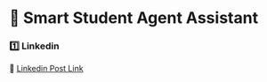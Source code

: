 # 🚀 Smart Student Agent Assistant

### 1️⃣ Linkedin

📌 [Linkedin Post Link](https://www.linkedin.com/in/abdul-rehman-75323b2ba?utm_source=share&utm_campaign=share_via&utm_content=profile&utm_medium=android_app)
